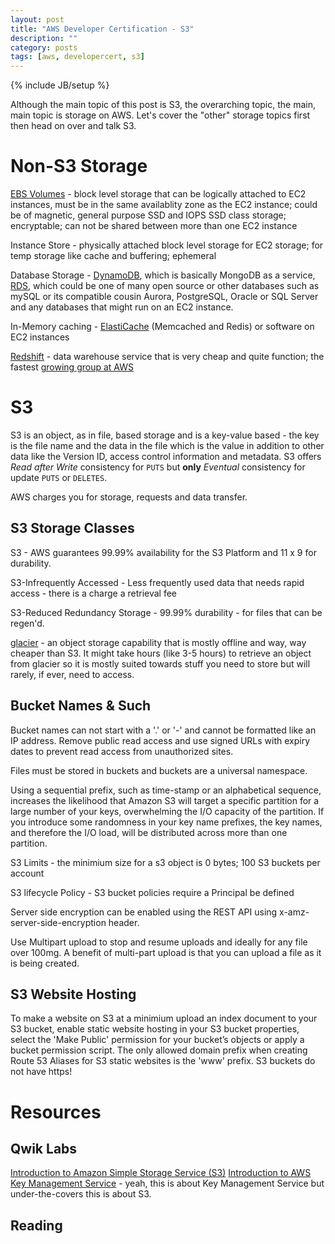 ```yaml
---
layout: post
title: "AWS Developer Certification - S3"
description: ""
category: posts
tags: [aws, developercert, s3]
---
```

{% include JB/setup %}

Although the main topic of this post is S3, the overarching topic, the main, main topic is storage on AWS. Let's cover the "other" storage topics first then head on over and talk S3. 

# Non-S3 Storage


[EBS Volumes](https://aws.amazon.com/ebs/) - block level storage that can be logically attached to EC2 instances, must be in the same availablity zone as the EC2 instance; could be of magnetic, general purpose SSD and IOPS SSD class storage; encryptable; can not be shared between more than one EC2 instance 

Instance Store - physically attached block level storage for EC2 storage; for temp storage like cache and buffering; ephemeral 

Database Storage - [DynamoDB](https://aws.amazon.com/dynamodb/), which is basically MongoDB as a service, [RDS](https://aws.amazon.com/rds/), which could be one of many open source or other databases such as mySQL or its compatible cousin Aurora, PostgreSQL, Oracle or SQL Server and any databases that might run on an EC2 instance.

In-Memory caching - [ElastiCache](https://aws.amazon.com/elasticache/) (Memcached and Redis) or software on EC2 instances

[Redshift](https://aws.amazon.com/redshift/) - data warehouse service that is very cheap and quite function; the fastest [growing group at AWS](http://www.theregister.co.uk/2015/04/15/amazon_redshift_big_growth/) 


# S3
S3 is an object, as in file, based storage and is a key-value based - the key is the file name and the data in the file which is the value in addition to other data like the Version ID, access control information and metadata. S3 offers *Read after Write* consistency for `PUTS` but **only** *Eventual* consistency for update `PUTS` or `DELETES`.

AWS charges you for storage, requests and data transfer.

## S3 Storage Classes
S3 - AWS guarantees 99.99% availability for the S3 Platform and 11 x 9 for durability.

S3-Infrequently Accessed - Less frequently used data that needs rapid access - there is a charge a retrieval fee

S3-Reduced Redundancy Storage - 99.99% durability - for files that can be regen'd.

[glacier](https://aws.amazon.com/glacier/) - an object storage capability that is mostly offline and way, way cheaper than S3. It might take hours (like 3-5 hours) to retrieve an object from glacier so it is mostly suited towards stuff you need to store but will rarely, if ever, need to access.  

## Bucket Names &amp; Such
Bucket names can not start with a '.' or '-' and cannot be formatted like an IP address. Remove public read access and use signed URLs with expiry dates to prevent read access from unauthorized sites. 

Files must be stored in buckets and buckets are a universal namespace.

Using a sequential prefix, such as time-stamp or an alphabetical sequence, increases the likelihood that Amazon S3 will target a specific partition for a large number of your keys, overwhelming the I/O capacity of the partition. If you introduce some randomness in your key name prefixes, the key names, and therefore the I/O load, will be distributed across more than one partition.

S3 Limits - the minimium size for a s3 object is 0 bytes; 100 S3 buckets per account

S3 lifecycle Policy - S3 bucket policies require a Principal be defined

Server side encryption can be enabled using the REST API using x-amz-server-side-encryption header.

Use Multipart upload to stop and resume uploads and ideally for any file over 100mg. A benefit of multi-part upload is that you can upload a file as it is being created.

## S3 Website Hosting
To make a website on S3 at a minimium upload an index document to your S3 bucket, enable static website hosting in your S3 bucket properties, select the 'Make Public' permission for your bucket’s objects or apply a bucket permission script. The only allowed domain prefix when creating Route 53 Aliases for S3 static websites is the 'www' prefix. S3 buckets do not have https!

# Resources
## Qwik Labs
[Introduction to Amazon Simple Storage Service (S3)](https://qwiklabs.com/focuses/2355)
[Introduction to AWS Key Management Service](https://qwiklabs.com/focuses/2367) - yeah, this is about Key Management Service but under-the-covers this is about S3.

## Reading




